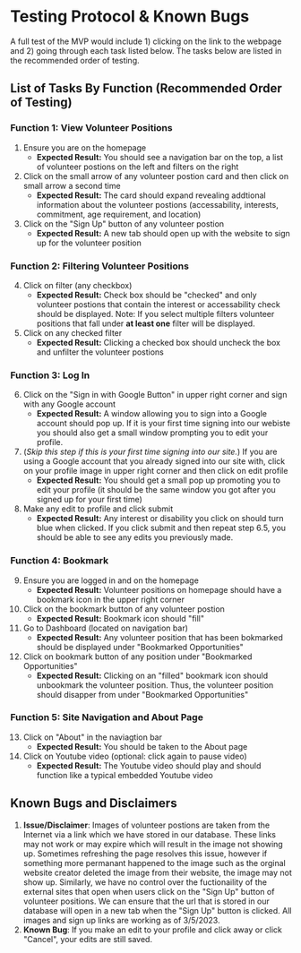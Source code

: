 
# Testing Protocol & Known Bugs
A full test of the MVP would include 1) clicking on the link to the webpage and 2) going through each task listed below. The tasks below are listed in the recommended order of testing.

## List of Tasks By Function (Recommended Order of Testing)

### Function 1: View Volunteer Positions
1. Ensure you are on the homepage
    - **Expected Result:** You should see a navigation bar on the top, a list of volunteer postions on the left and filters on the right
3. Click on the small arrow of any volunteer postion card and then click on small arrow a second time
    - **Expected Result:** The card should expand revealing addtional information about the volunteer postions (accessability, interests, commitment, age requirement, and location)
5. Click on the "Sign Up" button of any volunteer postion
    - **Expected Result:** A new tab should open up with the website to sign up for the volunteer position

### Function 2: Filtering Volunteer Positions
4. Click on filter (any checkbox)
    - **Expected Result:** Check box should be "checked" and only volunteer postions that contain the interest or accessability check should be displayed. Note: If you select multiple filters volunteer positions that fall under **at least one** filter will be displayed.
6. Click on any checked filter
    - **Expected Result:** Clicking a checked box should uncheck the box and unfilter the volunteer postions

### Function 3: Log In
6. Click on the "Sign in with Google Button" in upper right corner and sign with any Google account
    - **Expected Result:** A window allowing you to sign into a Google account should pop up. If it is your first time signing into our webiste you should also get a small window prompting you to edit your profile.
7. (*Skip this step if this is your first time signing into our site.*) If you are using a Google account that you already signed into our site with, click on your profile image in upper right corner and then click on edit profile
    - **Expected Result:** You should get a small pop up promoting you to edit your profile (it should be the same window you got after you signed up for your first time)
8. Make any edit to profile and click submit
    - **Expected Result:** Any interest or disability you click on should turn blue when clicked. If you click submit and then repeat step 6.5, you should be able to see any edits you previously made. 

### Function 4: Bookmark
9. Ensure you are logged in and on the homepage 
    - **Expected Result:** Volunteer positions on homepage should have a bookmark icon in the upper right corner
10. Click on the bookmark button of any volunteer postion
    - **Expected Result:** Bookmark icon should "fill"
11. Go to Dashboard (located on navigation bar)
    - **Expected Result:** Any volunteer position that has been bokmarked should be displayed under "Bookmarked Opportunities"
12. Click on bookmark button of any position under "Bookmarked Opportunities"
    - **Expected Result:** Clicking on an "filled" bookmark icon should unbookmark the volunteer position. Thus, the volunteer position should disapper from under "Bookmarked Opportunities"

### Function 5: Site Navigation and About Page
13. Click on "About" in the naviagtion bar
    - **Expected Result:** You should be taken to the About page
14. Click on Youtube video (optional: click again to pause video)
    - **Expected Result:** The Youtube video should play and should function like a typical embedded Youtube video

## Known Bugs and Disclaimers
1. **Issue/Disclaimer**: Images of volunteer postions are taken from the Internet via a link which we have stored in our database. These links may not work or may expire which will result in the image not showing up. Sometimes refreshing the page resolves this issue, however if something more permanant happened to the image such as the orginal website creator deleted the image from their website, the image may not show up. Similarly, we have no control over the fuctionaility of the external sites that open when users click on  the "Sign Up" button of volunteer positions. We can ensure that the url that is stored in our database will open in a new tab when the "Sign Up" button is clicked. All images and sign up links are working as of 3/5/2023.
2. **Known Bug**: If you make an edit to your profile and click away or click "Cancel", your edits are still saved. 
